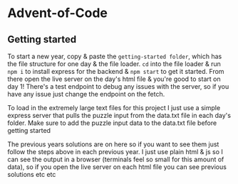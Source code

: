 ﻿# Advent-of-Code

## Getting started

To start a new year, copy & paste the `getting-started folder`, which has the file structure for one day
& the file loader. `cd` into the file loader & run `npm i` to install express for the backend & `npm start` to get it started. From there open the live server on the day's html file & you're good to start on day 1! There's a test endpoint to debug any issues with the server, so if you have any issue just change the endpoint on the fetch.

To load in the extremely large text files for this project I just use a simple express server that pulls the puzzle input from the data.txt file in each day's folder. Make sure to add the puzzle input data to the data.txt file before getting started

The previous years solutions are on here so if you want to see them just follow the steps above in each previous year. I just use plain html & js so I can see the output in a browser (terminals feel so small for this amount of data), so if you open the live server on each html file you can see previous solutions etc etc

